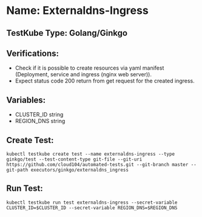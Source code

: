 # Name: Externaldns-Ingress

## TestKube Type: Golang/Ginkgo

## Verifications:

- Check if it is possible to create resources via yaml manifest (Deployment, service and ingress (nginx web server)).
- Expect status code 200 return from get request for the created ingress.

## Variables:

- CLUSTER_ID string
- REGION_DNS string

## Create Test:

```
kubectl testkube create test --name externaldns-ingress --type ginkgo/test --test-content-type git-file --git-uri https://github.com/cloud104/automated-tests.git --git-branch master --git-path executors/ginkgo/externaldns_ingress
```

## Run Test:

```
kubectl testkube run test externaldns-ingress --secret-variable CLUSTER_ID=$CLUSTER_ID --secret-variable REGION_DNS=$REGION_DNS
```
